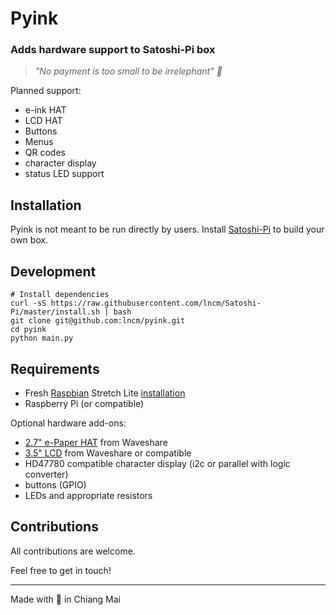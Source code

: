 # Pyink

### Adds hardware support to Satoshi-Pi box 

> *"No payment is too small to be irrelephant" 🐘*


Planned support:
* e-ink HAT
* LCD HAT
* Buttons
* Menus
* QR codes
* character display
* status LED support

Installation
---
Pyink is not meant to be run directly by users.
Install [Satoshi-Pi](https://github.com/lncm/Satoshi-Pi) to build your own box.

Development
---

```
# Install dependencies
curl -sS https://raw.githubusercontent.com/lncm/Satoshi-Pi/master/install.sh | bash
git clone git@github.com:lncm/pyink.git
cd pyink
python main.py
```

Requirements
---
* Fresh [Raspbian](https://www.raspberrypi.org/downloads/raspbian/) Stretch Lite [installation](https://www.raspberrypi.org/documentation/installation/installing-images/README.md)
* Raspberry Pi (or compatible)

Optional hardware add-ons:
* [2.7" e-Paper HAT](https://www.waveshare.com/product/2.7inch-e-paper-hat-b.htm) from Waveshare
* [3.5" LCD](https://www.waveshare.com/3.5inch-RPi-LCD-A.htm) from Waveshare or compatible
* HD47780 compatible character display (i2c or parallel with logic converter)
* buttons (GPIO)
* LEDs and appropriate resistors


Contributions
---
All contributions are welcome.

Feel free to get in touch!

---

Made with 🥩 in Chiang Mai
